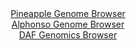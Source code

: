<div id="Pineapple_Genome_Browser" align="center">
  <a href="https://igv.org/app/?sessionURL=blob:zZJbb5swGIb_i6VUm0Q4BhKQoimkzanpEuUwtlYVMmDADdjUdshJ.e_zok276aTmYtMkLswng9_38XMCNWIcUwI8YKqGrRoGUADP6W4Jy6pAn2GJOPBSWHCkAIZSxBCJEfBOIIVcwPViKr_Mhai4p2lYVM0Skoyq3FJhCY.UwB1XY1pqfVoUMKIMCsq45jNYUw1ndXOHIlhVqjzbUm0tgQJqsKhySjjVKkSycCf_F_4ahRkitERhuS0EvgQIZR6ZMVFT.KkXLHtxjDi_R4dx0u3dj3tfrLv149DpP65no2DtBDdLnBEotgx1_eHXVcMckKge.IMVd6bObjrRk0lwjPoPDev25m5fYYZ412gbHatjubYj0WCSoP3_1Fo..Mrm5mzRyot5tlnNO5PgdT5.maOk3vCX6du92.CsgILGW2kCiHPW9gxdsXRHsU2n.WNpdBRddyUdRjHwnp4VIBiMN3L70wmIQyV9ARy9bi_qKICyBDHgNV1dbxuua9qtdkt3XeOsnMCWFX8P7WC9cNu62TNNJ0xxIaTMSchJxVVIiFrHqZodr2TZp8v84eDOjjmsfSc2Db5umP5x_s3PR3.iqQB5.OUCZdX3ZPon3r0niCqia2UTfnYYSSTj2xwHrcFhHw_LlkmJPa5H2ZuAOrLudXBSykoo5H45ka8_jashw5AIOagxxxEusDgEkiPdAc8wLSkuiGlBpYmAZdEHXdEVw9Y__hbUOj.fvwM-">Pineapple Genome Browser</a>
</div>
<div id="Alphonso_Genome_Browser" align="center">
  <a href="https://igv.org/app/?sessionURL=blob:zZJdT9swGIX_iyXQJqX57FcioSkUKP1YaSmhWxGK3MRJDY7t2k5SWvW_z6BNu2ESvdg0yRf2q9d.zzl.9qBCQmJGQQBc02mZjgMMINesnsOCEzSBBZIgyCCRyAACZUggmiAQ7EEGpYLR7VjfXCvFZWBZWPFGAWnOTOmZsIA7RmEtzYQVVo8RAldMQMWEtM4FrJiF86pRoxXk3NSzPbNlpVBBCxK.ZlQyiyOax7V.L_5VinNEWYHioiQKvwmItR6tMTUz.CVczMMkQVKO0MsgPQtHg_Deu4yW_XZvGd1cL6L24nSOcwpVKdBZCPvTYdVdstthwdP7Xe8OoWoyn4X8.cS7OL3cciyQPHM6TtfrNh3vNRhMU7T9nzzrhY_03WfjSD6NZ1CcuOfjDh65.WgyHrT6dCPqd5274GAAwpJSkwCStegEjm14dttoue3G69bpGrbt63wEwyB4eDSAEjB51u0Pe6BeuOYFSLQp39AxABMpEiBo.LbdcXzfbTU7Tdv3nYOxB6Ugfy_cq.jW79hu6LrtOMNEaZjTWFIuTUipWSWZme.OTDNpbs_r5QavNiT6Pi.m26.8nH4b3l1vun_I0gB69NsHaqMfUfRPuPuIEFOtjoVtc9MT_O7EvSLZsxo8TWdL94ZOdxfdcpjN3g3I03aPCydjooBK9.uKPv7krYICQ6p0ocISrzDB6mWhc2Q1CBzX09iChBGmOQQiX32yDdtwWvbn33h6h8fDDw--">Alphonso Genome Browser</a>
</div>


<div id="DAF_Genomics_Browser" align="center">
  <a href="https://igv.org/app/?sessionURL=blob:tZFra9swFIb_i2D9ZDuWL0lsCMNrkzZLyGhSNzSlhBP7OHZmS54kN0lD_vuE1zHYhTHoQBIS5_K.Os.JPKOQBWckJI5FfYtSYhCZ8_0CqrrEGVQoSZhBKdEgAjMUyBIk4YlkIBXE86muzJWqZdjppJCZW2S8KhJpSdeC2pS8UTnqVNOxoIIXzmAvrYRXOllBB8o650zyDiQJSmnanRrZdr0HfXyPrduWuK6aUhWt6lqb0MZSKwPttmApHv5i5D8o61W8j5aLqK2f4HGcDqLJOLp3h_Hqunu5ij_dLOPu8mJRbBmoRuBg5N.y43hFIzqPFBtCHH2sd3eTw4Z779yri.GhLgTKAe3Rvtv3bI.Ss0FKnjQaAUlyQUPqGT2nbzieZ75eXb.rZyB4QcLHJ4MoAclnnf54IupYa1BE4pemZWYQLlIUJDQD2.7RIHB8r.fZQUDPxok0onxjkqN4HvRsJ3KcrrWBSutnRdmOTwv9GnwrjD911vtfMc0O8cvV9e5BfJhML6c3Gz.nu4f07n40u_0tJke7_.O3Mi4qUDr07fkKBUqtViFTP6i456fzVw--">DAF Genomics Browser</a>
</div>
